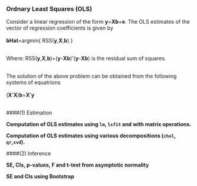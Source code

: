 ### Ordnary Least Squares (OLS)

Consider a linear regression of the form **y**=**Xb**+**e**. The OLS estimates of the vector of regression coefficients is given by
<br />
<br />
      **bHat**=argmin{  RSS(**y**,**X**,**b**) }
<br />
<br />

Where:   RSS(**y**,**X**,**b**)=(**y**-**Xb**)'(**y**-**Xb**) is the residual sum of squares.
<br />
<br />

The solution of the above problem can be obtained from the following systems of equatrions
<br />
<br />
(**X**'**X**)**b**=**X**'**y**
<br />
<br />

####(1) Estimation

**Computation of OLS estimates using `lm`, `lsfit` and with matrix operations.**


**Computation of OLS estimates using various decompositions (`chol`, `qr`,`svd`).**


####(2) Inference

**SE, CIs, p-values, F and t-test from asymptotic normality**


**SE and CIs using Bootstrap**
   
